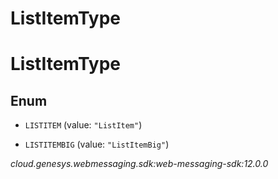 # ListItemType


# ListItemType

## Enum


* `LISTITEM` (value: `"ListItem"`)

* `LISTITEMBIG` (value: `"ListItemBig"`)




_cloud.genesys.webmessaging.sdk:web-messaging-sdk:12.0.0_
